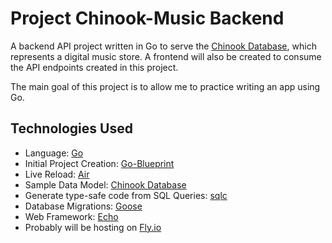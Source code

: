 # Project Chinook-Music Backend

A backend API project written in Go to serve the [Chinook Database](https://github.com/lerocha/chinook-database), which represents a digital music store. A frontend will also be created to consume the API endpoints created in this project. 

The main goal of this project is to allow me to practice writing an app using Go.

## Technologies Used
- Language: [Go](https://go.dev)
- Initial Project Creation: [Go-Blueprint](https://github.com/Melkeydev/go-blueprint)
- Live Reload: [Air](https://github.com/air-verse/air)
- Sample Data Model: [Chinook Database](https://github.com/lerocha/chinook-database)
- Generate type-safe code from SQL Queries: [sqlc](https://sqlc.dev/)
- Database Migrations: [Goose](https://pressly.github.io/goose/)
- Web Framework: [Echo](https://echo.labstack.com/)
- Probably will be hosting on [Fly.io](https://fly.io)
